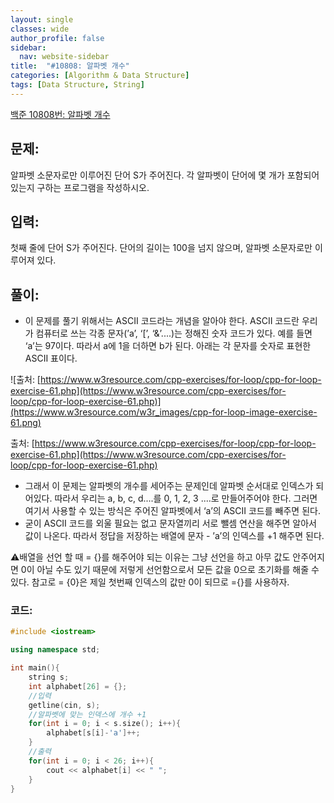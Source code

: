 ```yaml
---
layout: single
classes: wide
author_profile: false
sidebar:
  nav: website-sidebar
title:  "#10808: 알파벳 개수"
categories: [Algorithm & Data Structure]
tags: [Data Structure, String]
---
```


[백준 10808번: 알파벳 개수](https://www.acmicpc.net/problem/10808)

## 문제:

알파벳 소문자로만 이루어진 단어 S가 주어진다. 각 알파벳이 단어에 몇 개가 포함되어 있는지 구하는 프로그램을 작성하시오.

## 입력:

첫째 줄에 단어 S가 주어진다. 단어의 길이는 100을 넘지 않으며, 알파벳 소문자로만 이루어져 있다.

## 풀이:

- 이 문제를 풀기 위해서는 ASCII 코드라는 개념을 알아야 한다. ASCII 코드란 우리가 컴퓨터로 쓰는 각종 문자(’a’, ‘[’, ‘&’....)는 정해진 숫자 코드가 있다. 예를 들면 ‘a’는 97이다. 따라서 a에 1을 더하면 b가 된다. 아래는 각 문자를 숫자로 표현한 ASCII 표이다.

![출처: [https://www.w3resource.com/cpp-exercises/for-loop/cpp-for-loop-exercise-61.php](https://www.w3resource.com/cpp-exercises/for-loop/cpp-for-loop-exercise-61.php)](https://www.w3resource.com/w3r_images/cpp-for-loop-image-exercise-61.png)

출처: [https://www.w3resource.com/cpp-exercises/for-loop/cpp-for-loop-exercise-61.php](https://www.w3resource.com/cpp-exercises/for-loop/cpp-for-loop-exercise-61.php)

- 그래서 이 문제는 알파벳의 개수를 세어주는 문제인데 알파벳 순서대로 인덱스가 되어있다. 따라서 우리는 a, b, c, d....를 0, 1, 2, 3 ....로 만들어주어야 한다. 그러면 여기서 사용할 수 있는 방식은 주어진 알파벳에서 ‘a’의 ASCII 코드를 빼주면 된다.
- 굳이 ASCII 코드를 외울 필요는 없고 문자열끼리 서로 뺄셈 연산을 해주면 알아서 값이 나온다. 따라서 정답을 저장하는 배열에 문자 - ’a’의 인덱스를 +1 해주면 된다.

⚠️배열을 선언 할 때 = {}를 해주어야 되는 이유는 그냥 선언을 하고 아무 값도 안주어지면 0이 아닐 수도 있기 때문에 저렇게 선언함으로서 모든 값을 0으로 초기화를 해줄 수 있다. 참고로 = {0}은 제일 첫번째 인덱스의 값만 0이 되므로 ={}를 사용하자.

### 코드:

```cpp
#include <iostream>

using namespace std;

int main(){
	string s;
	int alphabet[26] = {};
	//입력 
	getline(cin, s); 
	//알파벳에 맞는 인덱스에 개수 +1 
	for(int i = 0; i < s.size(); i++){
		alphabet[s[i]-'a']++;
	}
	//출력 
	for(int i = 0; i < 26; i++){
		cout << alphabet[i] << " ";
	}
}
```

